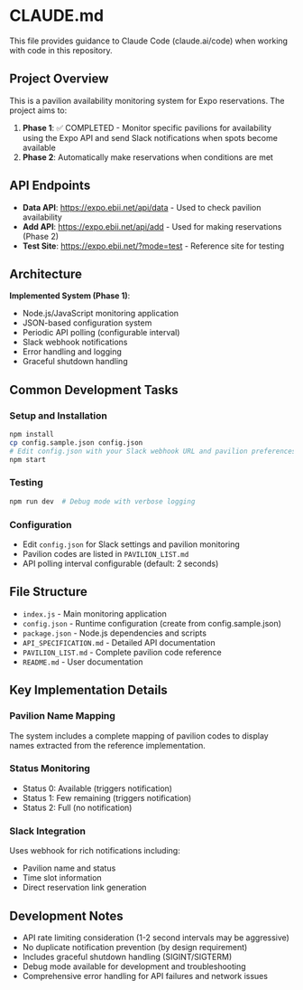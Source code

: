 # CLAUDE.md

This file provides guidance to Claude Code (claude.ai/code) when working with code in this repository.

## Project Overview

This is a pavilion availability monitoring system for Expo reservations. The project aims to:

1. **Phase 1**: ✅ COMPLETED - Monitor specific pavilions for availability using the Expo API and send Slack notifications when spots become available
2. **Phase 2**: Automatically make reservations when conditions are met

## API Endpoints

- **Data API**: https://expo.ebii.net/api/data - Used to check pavilion availability
- **Add API**: https://expo.ebii.net/api/add - Used for making reservations (Phase 2)
- **Test Site**: https://expo.ebii.net/?mode=test - Reference site for testing

## Architecture

**Implemented System (Phase 1)**:
- Node.js/JavaScript monitoring application
- JSON-based configuration system
- Periodic API polling (configurable interval)
- Slack webhook notifications
- Error handling and logging
- Graceful shutdown handling

## Common Development Tasks

### Setup and Installation
```bash
npm install
cp config.sample.json config.json
# Edit config.json with your Slack webhook URL and pavilion preferences
npm start
```

### Testing
```bash
npm run dev  # Debug mode with verbose logging
```

### Configuration
- Edit `config.json` for Slack settings and pavilion monitoring
- Pavilion codes are listed in `PAVILION_LIST.md`
- API polling interval configurable (default: 2 seconds)

## File Structure

- `index.js` - Main monitoring application
- `config.json` - Runtime configuration (create from config.sample.json)
- `package.json` - Node.js dependencies and scripts
- `API_SPECIFICATION.md` - Detailed API documentation
- `PAVILION_LIST.md` - Complete pavilion code reference
- `README.md` - User documentation

## Key Implementation Details

### Pavilion Name Mapping
The system includes a complete mapping of pavilion codes to display names extracted from the reference implementation.

### Status Monitoring
- Status 0: Available (triggers notification)
- Status 1: Few remaining (triggers notification) 
- Status 2: Full (no notification)

### Slack Integration
Uses webhook for rich notifications including:
- Pavilion name and status
- Time slot information
- Direct reservation link generation

## Development Notes

- API rate limiting consideration (1-2 second intervals may be aggressive)
- No duplicate notification prevention (by design requirement)
- Includes graceful shutdown handling (SIGINT/SIGTERM)
- Debug mode available for development and troubleshooting
- Comprehensive error handling for API failures and network issues